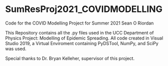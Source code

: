 # SumResProj2021_COVIDMODELLING
Code for the COVID Modelling Project for Summer 2021
Sean O Riordan

This Repository contains all the .py files used in the UCC Department of Physics Project: Modelling of Epidemic Spreading.
All code created in Visual Studio 2019, a Virtual Enviroment containing PyDSTool, NumPy, and SciPy was used.

Special thanks to Dr. Bryan Kelleher, supervisor of this project.
